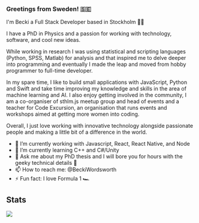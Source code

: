 ### Greetings from Sweden! :sweden:

I'm Becki a Full Stack Developer based in Stockholm :woman_technologist:

I have a PhD in Physics and a passion for working with technology, software, and cool new ideas.

While working in research I was using statistical and scripting languages (Python, SPSS, Matlab) for analysis and that inspired me to delve deeper into programming and eventually I made the leap and moved from hobby programmer to full-time developer. 

In my spare time, I like to build small applications with JavaScript, Python and Swift and take time improving my knowledge and skills in the area of machine learning and AI. I also enjoy getting involved in the community, I am a co-organiser of sthlm.js meetup group and head of events and a teacher for Code Excursion, an organisation that runs events and workshops aimed at getting more women into coding.

Overall, I just love working with innovative technology alongside passionate people and making a little bit of a difference in the world.

- 🔭 I’m currently working with Javascript, React, React Native, and Node
- 🌱 I’m currently learning C++ and C#/Unity
- 💬 Ask me about my PhD thesis and I will bore you for hours with the geeky technical details 🔬
- 📫 How to reach me: @BeckiWordsworth
- ⚡ Fun fact: I love Formula 1 🏎️

## Stats

<a href="https://github.com/anuraghazra/github-readme-stats">
  <img align="center" src="https://github-readme-stats.vercel.app/api/top-langs/?username=BeckiWordsworth&theme=nightowl&layout=compact" />
</a>

<!--
**BeckiWordsworth/BeckiWordsworth** is a ✨ _special_ ✨ repository because its `README.md` (this file) appears on your GitHub profile.

Here are some ideas to get you started:

- 🔭 I’m currently working on ...
- 🌱 I’m currently learning ...
- 👯 I’m looking to collaborate on ...
- 🤔 I’m looking for help with ...
- 💬 Ask me about ...
- 📫 How to reach me: ...
- 😄 Pronouns: ...
- ⚡ Fun fact: ...
-->
